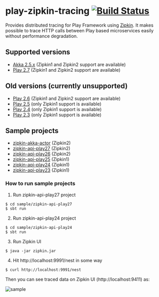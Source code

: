 play-zipkin-tracing [![Build Status](https://travis-ci.org/openzipkin-contrib/play-zipkin-tracing.svg?branch=master)](https://travis-ci.org/openzipkin-contrib/play-zipkin-tracing)
========

Provides distributed tracing for Play Framework using [Zipkin](https://zipkin.io/). It makes possible to trace HTTP calls between Play based microservices easily without performance degradation.

## Supported versions

- [Akka 2.5.x](play-zipkin-tracing/akka/README.md) (Zipkin1 and Zipkin2 support are available)
- [Play 2.7](play-zipkin-tracing/play/README.md) (Zipkin1 and Zipkin2 support are available)

## Old versions (currently unsupported)

- [Play 2.6](https://github.com/openzipkin-contrib/play-zipkin-tracing/blob/2.1.0/play-zipkin-tracing/play/README.md) (Zipkin1 and Zipkin2 support are available)
- [Play 2.5](https://github.com/openzipkin-contrib/play-zipkin-tracing/blob/1.2.0/play-zipkin-tracing/play25/README.md) (only Zipkin1 support is available)
- [Play 2.4](https://github.com/openzipkin-contrib/play-zipkin-tracing/blob/1.2.0/play-zipkin-tracing/play24/README.md) (only Zipkin1 support is available)
- [Play 2.3](https://github.com/openzipkin-contrib/play-zipkin-tracing/blob/1.2.0/play-zipkin-tracing/play23/README.md) (only Zipkin1 support is available)

## Sample projects

- [zipkin-akka-actor](https://github.com/openzipkin-contrib/play-zipkin-tracing/tree/master/sample/zipkin-akka-actor) (Zipkin2)
- [zipkin-api-play27](https://github.com/openzipkin-contrib/play-zipkin-tracing/tree/master/sample/zipkin-api-play27) (Zipkin2)
- [zipkin-api-play26](https://github.com/openzipkin-contrib/play-zipkin-tracing/tree/master/sample/zipkin-api-play26) (Zipkin2)
- [zipkin-api-play25](https://github.com/openzipkin-contrib/play-zipkin-tracing/tree/master/sample/zipkin-api-play25) (Zipkin1)
- [zipkin-api-play24](https://github.com/openzipkin-contrib/play-zipkin-tracing/tree/master/sample/zipkin-api-play24) (Zipkin1)
- [zipkin-api-play23](https://github.com/openzipkin-contrib/play-zipkin-tracing/tree/master/sample/zipkin-api-play23) (Zipkin1)

### How to run sample projects

1. Run zipkin-api-play27 project

  ```
  $ cd sample/zipkin-api-play27
  $ sbt run
  ```

2. Run zipkin-api-play24 project

  ```
  $ cd sample/zipkin-api-play24
  $ sbt run
  ```

3. Run Zipkin UI

  ```
  $ java -jar zipkin.jar
  ```

4. Hit http://localhost:9991/nest in some way

  ```
  $ curl http://localhost:9991/nest
  ```

Then you can see traced data on Zipkin UI (http://localhost:9411) as:

![sample](sample.png)
